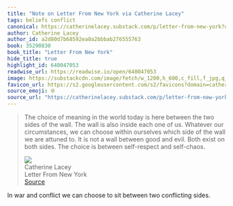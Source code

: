 ```yaml
---
title: "Note on Letter From New York via Catherine Lacey"
tags: beliefs conflict
canonical: https://catherinelacey.substack.com/p/letter-from-new-york?utm_source=substack&utm_medium=email
author: Catherine Lacey
author_id: a2d80d7b68592ea8a2bbbab276555763
book: 35290830
book_title: "Letter From New York"
hide_title: true
highlight_id: 640047053
readwise_url: https://readwise.io/open/640047053
image: https://substackcdn.com/image/fetch/w_1200,h_600,c_fill,f_jpg,q_auto:good,fl_progressive:steep,g_auto/https%3A%2F%2Fsubstack-post-media.s3.amazonaws.com%2Fpublic%2Fimages%2F939ecb9a-8ab5-436c-8904-855d76eb3c49_574x603.jpeg
favicon_url: https://s2.googleusercontent.com/s2/favicons?domain=catherinelacey.substack.com
source_emoji: 🌐
source_url: "https://catherinelacey.substack.com/p/letter-from-new-york?utm_source=substack&utm_medium=email#:~:text=The%20choice%20of,self-respect%20and%20self-chaos."
---
```


> The choice of meaning in the world today is here between the two sides of the wall. The wall is also inside each one of us. Whatever our circumstances, we can choose within ourselves which side of the wall we are attuned to. It is not a wall between good and evil. Both exist on both sides. The choice is between self-respect and self-chaos.
> <div class="quoteback-footer"><div class="quoteback-avatar"><img class="mini-favicon" src="https://s2.googleusercontent.com/s2/favicons?domain=catherinelacey.substack.com"></div><div class="quoteback-metadata"><div class="metadata-inner"><span style="display:none">FROM:</span><div aria-label="Catherine Lacey" class="quoteback-author"> Catherine Lacey</div><div aria-label="Letter From New York" class="quoteback-title"> Letter From New York</div></div></div><div class="quoteback-backlink"><a target="_blank" aria-label="go to the full text of this quotation" rel="noopener" href="https://catherinelacey.substack.com/p/letter-from-new-york?utm_source=substack&utm_medium=email#:~:text=The%20choice%20of,self-respect%20and%20self-chaos." class="quoteback-arrow"> Source</a></div></div>

In war and conflict we can choose to sit between two conflicting sides.